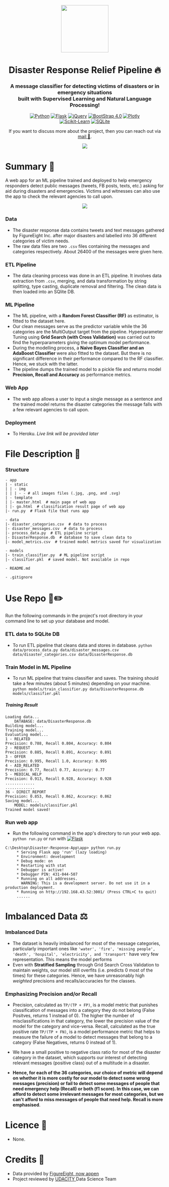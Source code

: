 <p align="center"> 
    <img src="app/static/img/Capture.PNG" align="center" height="150"></img>
</p>

<h1 align="center"> Disaster Response Relief Pipeline 🔥</h1>
<h3 align="center"> A message classifier for detecting victims of disasters or in emergency situations <br />  built with Supervised Learning and Natural Language Processing! </h3>

<p align="center">
  <a href="https://www.python.org/downloads/release/python-3810/"><img alt="Python" src="https://img.shields.io/badge/python-3.8.10-yellowgreen" /></a>
   <a href="https://pypi.org/project/Flask/2.0.1/"><img alt="Flask" src="https://img.shields.io/badge/flask-2.0.1-blue" /></a>
   <a href="https://code.jquery.com/jquery-3.3.1.min.js"><img alt="jQuery" src="https://img.shields.io/badge/jQuery-3.3.1-lightgrey" /></a>
   <a href="https://getbootstrap.com/docs/4.0/getting-started/introduction/"><img alt="BootStrap 4.0" src="https://img.shields.io/badge/BootStrap-4.0-blue" /></a>
   <a href="https://plotly.com/"><img alt="Plotly" src="https://img.shields.io/badge/plotly-get-orange" /></a> </br>
   <a href="https://scikit-learn.org/stable/install.html"><img alt="Scikit-Learn" src="https://img.shields.io/badge/sklearn-1.0.1-green" /></a>
   <a href="https://www.sqlite.org/index.html"><img alt="SQLite" src="https://img.shields.io/badge/SQLite-DB-lightgrey" /></a>
</p>
 <p align="center">If you want to discuss more about the project, then you can reach out via <a href="idowuodesanmi@gmail.com">mail 📩</a>.</p>
<p align="center"> 
    <a href="/" target="_blank">
    <img src="https://github.com/joshasgard/Disaster-Response-App/blob/master/app/static/img/readme1.png"></img>
  </a>
  </p>


# Summary 🎯
A web app for an ML pipeline trained and deployed to help emergency responders detect public messages (tweets, FB posts, texts, etc.) asking for aid during disasters and emergencies. Victims and witnesses can also use the app to check the relevant agencies to call upon. 
<p align="center"> 
    <a href="https://github.com/joshasgard/Disaster-Response-App/blob/master/models/train_classifier.py" target="_blank">
    <img src="https://github.com/joshasgard/Disaster-Response-App/blob/master/app/static/img/MLOps_pipeline_scaling3.png"></img>
  </a>
  </p>

### Data
* The disaster response data contains tweets and text messages gathered by FigureEight Inc. after major disasters and labelled into 36 different categories of victim needs. 
* The raw data files are two `.csv` files containing the messages and categories respectively. About 26400 of the messages were given here. 

### ETL Pipeline
* The data cleaning process was done in an ETL pipeline. It involves data extraction from `.csv`, merging, and data transformation by string splitting, type casting, duplicate removal and filtering. The clean data is then loaded into an SQlite DB.

### ML Pipeline
* The ML pipeline, with a **Random Forest Classifier (RF)** as estimator, is fitted to the dataset here. 
* Our clean messages serve as the predictor variable while the 36 categories are the MultiOutput target from the pipeline. Hyperparameter Tuning using **Grid Search (with Cross Validation)** was carried out to find the hyperparameters giving the optimum model performance. 
* During the modelling process, a **Naive Bayes Classifier and an AdaBoost Classifier** were also fitted to the dataset. But there is no significant difference in their performance compared to the RF classifier. Hence, we stuck with the latter. 
* The pipeline dumps the trained model to a pickle file and returns model **Precision, Recall and Accuracy** as performance metrics. 

### Web App 
* The web app allows a user to input a single message as a sentence and the trained model returns the disaster categories the message falls with a few relevant agencies to call upon.

### Deployment
* To Heroku. *Live link will be provided later*

# File Description 📂

### Structure
```
- app
| - static
| | - img
| | | - - # all images files (.jpg, .png, and .svg)
| - template
| |- master.html  # main page of web app
| |- go.html  # classification result page of web app
|- run.py  # Flask file that runs app

- data
|- disaster_categories.csv  # data to process 
|- disaster_messages.csv  # data to process
|- process_data.py  # ETL pipeline script
|- DisasterResponse.db  # database to save clean data to
|- model_metrics.csv  # trained model metrics saved for visualization

- models
|- train_classifier.py  # ML pipeline script
|- classifier.pkl  # saved model. Not available in repo

- README.md

- .gitignore
```


# Use Repo 📢✏️
Run the following commands in the project's root directory in your command line to set up your database and model.

### ETL data to SQLite DB
* To run ETL pipeline that cleans data and stores in database.
```python data/process_data.py data/disaster_messages.csv data/disaster_categories.csv data/DisasterResponse.db```
    
### Train Model in ML Pipeline
* To run ML pipeline that trains classifier and saves. The training should take a few minutes (about 5 minutes) depending on your machine. 
```python models/train_classifier.py data/DisasterResponse.db models/classifier.pkl```

##### Training Result
```
Loading data...
    DATABASE: data/DisasterResponse.db
Building model...
Training model...
Evaluating model...
1 - RELATED
Precision: 0.788, Recall 0.804, Accuracy: 0.804
2 - REQUEST
Precision: 0.885, Recall 0.891, Accuracy: 0.891
3 - OFFER
Precision: 0.995, Recall 1.0, Accuracy: 0.995
4 - AID_RELATED
Precision: 0.77, Recall 0.77, Accuracy: 0.77
5 - MEDICAL_HELP
Precision: 0.913, Recall 0.928, Accuracy: 0.928
.............
.............
36 - DIRECT_REPORT
Precision: 0.853, Recall 0.862, Accuracy: 0.862
Saving model...
    MODEL: models/classifier.pkl
Trained model saved!
```

### Run web app
 * Run the following command in the app's directory to run your web app.
         `python run.py` or run with <a href="https://pypi.org/project/Flask/2.0.1/"><img alt="Flask" src="https://img.shields.io/badge/flask-2.0.1-blue" /></a>
```
C:\Desktop\Disaster-Response-App\app> python run.py
     * Serving Flask app 'run' (lazy loading)
     * Environment: development
     * Debug mode: on
     * Restarting with stat
     * Debugger is active!
     * Debugger PIN: 431-044-507
     * Running on all addresses.
       WARNING: This is a development server. Do not use it in a production deployment.
     * Running on http://192.168.43.52:3001/ (Press CTRL+C to quit)
     ......
 ```

# Imbalanced Data ⚖️
### Imbalanced Data
* The dataset is heavily imbalanced for most of the message categories, particularly important ones like `'water', 'fire', 'missing people', 'death', 'hospital', 'electricity', and 'transport'` have very few representation. This means the model performs 
* Even with **Stratified Sampling** through Grid Search Cross Validation to maintain weights, our model still overfits (i.e. predicts 0 most of the times) for these categories. Hence, we have unreasonably high *weighted* precisions and recalls/accuracies for the classes. 

### Emphasizing Precision and/or Recall
* Precision, calculated as `TP/(TP + FP)`, is a model metric that punishes classification of messages into a category they do not belong (False Positves, returns 1 instead of 0). The higher the number of misclassifications in that category, the lower the precision value of the model for the category and vice-versa. Recall, calculated as the true positive rate `TP/(TP + FN)`, is a model performance metric that helps to measure the failure of a model to detect messages that belong to a category (False Negatives, returns 0 instead of 1). 

* We have a small positive to negative class ratio for most of the disaster category in the dataset, which supports our interest of detecting relevant messages (positive class) out of a multitude in a disaster. 

* **Hence, for each of the 36 categories, our choice of metric will depend on whether it is more costly for our model to detect some wrong messages (precision) or fail to detect some messages of people that need emergency help (Recall) or both (f1 score). In this case, we can afford to detect some irrelevant messages for most categories, but we can't afford to miss messages of people that need help. Recall is more emphasised**. 


# Licence 📃
* None. 

# Credits 🚀
* Data provided by <a href = https://appen.com/> FigureEight, now appen </a>
* Project reviewed by <a href = udacity.com> UDACITY </a> Data Science Team
